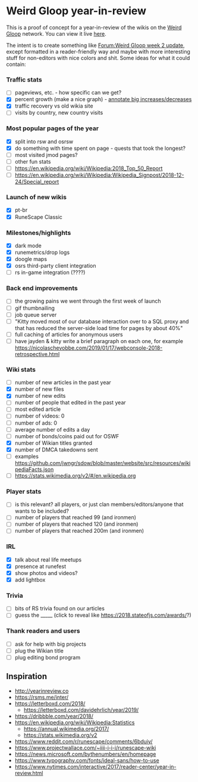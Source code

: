 # Weird Gloop year-in-review

This is a proof of concept for a year-in-review of the wikis on the [Weird Gloop](https://weirdgloop.org) network. You can view it live [here](https://iiii-i-i-i.github.io/year-in-review/).

The intent is to create something like [Forum:Weird Gloop week 2 update](https://meta.weirdgloop.org/w/Forum:Weird_Gloop_week_2_update), except formatted in a reader-friendly way and maybe with more interesting stuff for non-editors with nice colors and shit. Some ideas for what it could contain:

### Traffic stats
- [ ] pageviews, etc. - how specific can we get?
- [x] percent growth (make a nice graph) - [annotate big increases/decreases](https://en.wikipedia.org/wiki/Wikipedia:Article_traffic_jumps)
- [x] traffic recovery vs old wikia site
- [ ] visits by country, new country visits

### Most popular pages of the year
- [x] split into rsw and osrsw
- [x] do something with time spent on page - quests that took the longest?
- [ ] most visited jmod pages?
- [ ] other fun stats
- [ ] https://en.wikipedia.org/wiki/Wikipedia:2018_Top_50_Report
- [ ] https://en.wikipedia.org/wiki/Wikipedia:Wikipedia_Signpost/2018-12-24/Special_report

### Launch of new wikis
- [x] pt-br
- [x] RuneScape Classic

### Milestones/highlights
- [x] dark mode
- [x] runemetrics/drop logs
- [x] doogle maps
- [x] osrs third-party client integration
- [ ] rs in-game integration (????)

### Back end improvements
- [ ] the growing pains we went through the first week of launch
- [ ] gif thumbnailing
- [ ] job queue server
- [ ] "Kitty moved most of our database interaction over to a SQL proxy and that has reduced the server-side load time for pages by about 40%"
- [ ] full caching of articles for anonymous users
- [ ] have jayden & kitty write a brief paragraph on each one, for example https://nicolaschevobbe.com/2019/01/17/webconsole-2018-retrospective.html

### Wiki stats
- [ ] number of new articles in the past year
- [x] number of new files
- [x] number of new edits
- [ ] number of people that edited in the past year
- [ ] most edited article
- [ ] number of videos: 0
- [ ] number of ads: 0
- [ ] average number of edits a day
- [ ] number of bonds/coins paid out for OSWF
- [x] number of Wikian titles granted
- [x] number of DMCA takedowns sent
- [ ] examples https://github.com/jwngr/sdow/blob/master/website/src/resources/wikipediaFacts.json
- [ ] https://stats.wikimedia.org/v2/#/en.wikipedia.org

### Player stats
- [ ] is this relevant? all players, or just clan members/editors/anyone that wants to be included?
- [ ] number of players that reached 99 (and ironmen)
- [ ] number of players that reached 120 (and ironmen)
- [ ] number of players that reached 200m (and ironmen)

### IRL
- [x] talk about real life meetups
- [x] presence at runefest
- [x] show photos and videos?
- [x] add lightbox

### Trivia
- [ ] bits of RS trivia found on our articles
- [ ] guess the _____ (click to reveal like https://2018.stateofjs.com/awards/?)

### Thank readers and users
- [ ] ask for help with big projects
- [ ] plug the Wikian title
- [ ] plug editing bond program

## Inspiration
* http://yearinreview.co
* https://rsms.me/inter/
* https://letterboxd.com/2018/
    * https://letterboxd.com/davidehrlich/year/2019/
* https://dribbble.com/year/2018/
* https://en.wikipedia.org/wiki/Wikipedia:Statistics
    * https://annual.wikimedia.org/2017/
    * https://stats.wikimedia.org/v2
* https://www.reddit.com/r/runescape/comments/6bduiy/
* https://www.projectwallace.com/~iiii-i-i-i/runescape-wiki
* https://news.microsoft.com/bythenumbers/en/homepage
* https://www.typography.com/fonts/ideal-sans/how-to-use
* https://www.nytimes.com/interactive/2017/reader-center/year-in-review.html
